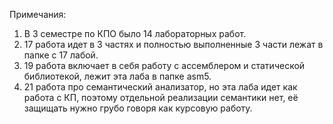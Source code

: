 Примечания:
1. В 3 семестре по КПО было 14 лабораторных работ.
2. 17 работа идет в 3 частях и полностью выполненные 3 части лежат в папке с 17 лабой.
3. 19 работа включает в себя работу с ассемблером и статической библиотекой, лежит эта лаба в папке asm5.
4. 21 работа про семантический анализатор, но эта лаба идет как работа с КП, поэтому отдельной реализации семантики нет, её защищать нужно грубо говоря как курсовую работу.
